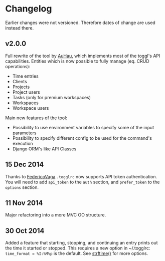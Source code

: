 # Changelog 

Earlier changes were not versioned. Therefore dates of change are used instead there.

## v2.0.0

Full rewrite of the tool by [AuHau](https://github.com/AuHau), which implements most of the toggl's API capabilities. Entities which is now possible to 
fully manage (eq. CRUD operations):
*  Time entries
*  Clients
*  Projects
*  Project users
*  Tasks (only for premium workspaces)
*  Workspaces
*  Workspace users
 
Main new features of the tool:
*  Possibility to use environment variables to specify some of the input parameters
*  Possibility to specify different config to be used for the command's execution
*  Django ORM's like API Classes
 

## 15 Dec 2014 
Thanks to [FedericoVaga](https://github.com/FedericoVaga)
`.togglrc` now supports API token authentication. You will need to add
`api_token` to the `auth` section, and `prefer_token` to the `options` section.

## 11 Nov 2014
Major refactoring into a more MVC OO structure.

## 30 Oct 2014
Added a feature that starting, stopping, and continuing an
entry prints out the time it started or stopped. This requires a new option in
~/.togglrc: `time_format = %I:%M%p` is the default.  See
[strftime()](https://docs.python.org/2/library/datetime.html#strftime-and-strptime-behavior)
for more options.
